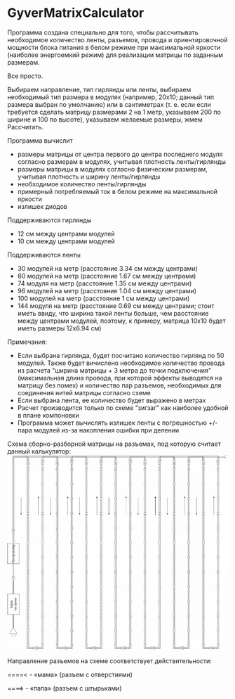 # GyverMatrixCalculator
Программа создана специально для того, чтобы рассчитывать необходимое количество ленты, разъемов, провода и 
ориентировочной мощности блока питания в белом режиме при максимальной яркости (наиболее энергоемкий режим)
для реализации матрицы по заданным размерам.

Все просто.

Выбираем направление, тип гирлянды или ленты, выбираем необходимый тип размера в модулях (например, 20x10; данный тип размера выбран по умолчанию) или в сантиметрах (т. е. если если требуется сделать матрицу размерами 2 на 1 метр, указываем 200 по ширине и 100 по высоте), указываем желаемые размеры, жмем Рассчитать.

Программа вычислит
- размеры матрицы от центра первого до центра последнего модуля согласно размерам в модулях, учитывая плотность ленты/гирлянды
- размеры матрицы в модулях согласно физическим размерам, учитывая плотность и ширину ленты/гирлянды
- необходимое количество ленты/гирлянды
- примерный потребляемый ток в белом режиме на максимальной яркости
- излишек диодов

Поддерживаются гирлянды
- 12 см между центрами модулей
- 10 см между центрами модулей

Поддерживаются ленты
- 30 модулей на метр (расстояние 3.34 см между центрами)
- 60 модулей на метр (расстояние 1.67 см между центрами)
- 74 модуля на метр (расстояние 1.35 см между центрами)
- 96 модулей на метр (расстояние 1.04 см между центрами)
- 100 модулей на метр (расстояние 1 см между центрами)
- 144 модуля на метр (расстояние 0.69 см между центрами; стоит иметь ввиду, что ширина такой ленты больше, чем расстояние между центрами модулей, поэтому, к примеру, матрица 10x10 будет иметь размеры 12x6.94 см)

Примечания:
- Если выбрана гирлянда, будет посчитано количество гирлянд по 50 модулей. Также будет вичислено необходимое количество провода из расчета "ширина матрицы + 3 метра до точки подключения" (максимальная длина провода, при которой эффекты выводятся на матрицу без помех) и количество пар разъемов, необходимых для соединения нитей матрицы согласно схеме
- Если выбрана лента, ее количество будет выражено в метрах
- Расчет производится только по схеме "зигзаг" как наиболее удобной в плане компоновки
- Программа может вычислять излишек ленты с погрешностью +/- пара модулей из-за накопления ошибки при делении

Схема сборно-разборной матрицы на разъемах, под которую считает данный калькулятор:
![SCHEME](https://github.com/frol-aleksan/GyverPanelWiFi/blob/master/schemes/matrix%20scheme.jpg)

Направление разъемов на схеме соответствует действительности:

====< - «мама» (разъем с отверстиями)

====> - «папа» (разъем с штырьками)
